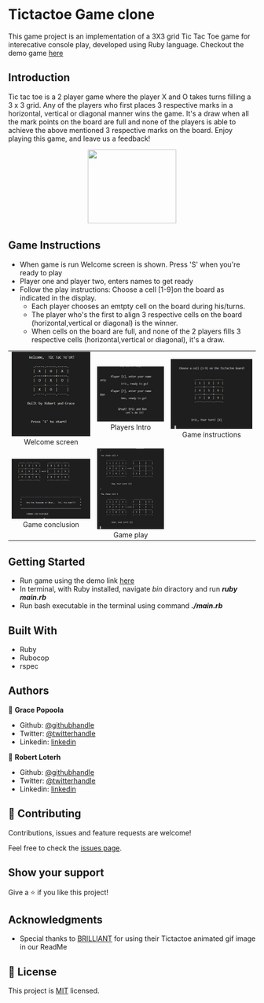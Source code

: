 # Tictactoe Game clone

This game project is an implementation of a 3X3 grid Tic Tac Toe game for interecative console play, developed using Ruby language. Checkout the demo game [here](https://repl.it/@rloterh/FlatWavyQuadrant#main.rb)

## Introduction
Tic tac toe is a 2 player game where the player X and O takes turns filling a 3 x 3 grid.
Any of the players who first places 3 respective marks in a horizontal, vertical or diagonal manner wins the game.
It's a draw when all the mark points on the board are full and none of the players is able to achieve the above mentioned
3 respective marks on the board. Enjoy playing this game, and leave us a feedback!

<p align="center">
  <img width="180" height="150" src="https://d18l82el6cdm1i.cloudfront.net/uploads/jxT6rHpKRS-output_mdluzf.gif">
</p>


## Game Instructions

- When game is run Welcome screen is shown. Press 'S' when you're ready to play
- Player one and player two, enters names to get ready
- Follow the play instructions: Choose a cell [1-9]on the board as indicated in the display.
  - Each player chooses an emtpty cell on the board during his/turns.
  - The player who's the first to align 3 respective cells on the board (horizontal,vertical or diagonal) is the winner.
  - When cells on the board are full, and none of the 2 players fills 3 respective cells (horizontal,vertical or diagonal), it's a draw.

| | | |
|:-------------------------:|:-------------------------:|:-------------------------:|
|<img width="800" alt="Welcome screen screenshot" src="assets/screenshot_1.jpg">  Welcome screen |  <img width="800" alt="Players introduction screenshot" src="assets/screenshot_2.jpg">Players Intro|<img width="800" alt="Game instructions screenshot" src="assets/screenshot_3.jpg"> Game instructions|
|<img width="800" alt=" Player turn screenshot" src="assets/screenshot_4.jpg"> Game conclusion |  <img width="800" alt="Game scores" src="assets/screenshot_5.jpg"> Game play|

## Getting Started
- Run game using the demo link [here](https://repl.it/@rloterh/FlatWavyQuadrant#main.rb)
- In terminal, with Ruby installed, navigate *bin* diractory and run **_ruby main.rb_**
- Run bash executable in the terminal using command **_./main.rb_** 

## Built With

- Ruby
- Rubocop
- rspec

## Authors

👤 **Grace Popoola**

- Github: [@githubhandle](https://github.com/GraceOyiza)
- Twitter: [@twitterhandle](https://twitter.com/_PopsonGrace)
- Linkedin: [linkedin](https://www.linkedin.com/in/grace-popoola-657a181aa/)

👤 **Robert Loterh**

- Github: [@githubhandle](https://github.com/rloterh )
- Twitter: [@twitterhandle](https://twitter.com/RLoterh )
- Linkedin: [linkedin](https://www.linkedin.com/in/robert-loterh-30b265135/)

## 🤝 Contributing

Contributions, issues and feature requests are welcome!

Feel free to check the [issues page](issues/).

## Show your support

Give a ⭐️ if you like this project!

## Acknowledgments

- Special thanks to [BRILLIANT](https://brilliant.org/) for using their Tictactoe animated gif image in our ReadMe

## 📝 License

This project is [MIT](lic.url) licensed.
